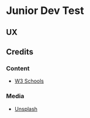 # Junior Dev Test

## UX

## Credits

### Content
- [W3 Schools](https://www.w3schools.com/react/)

### Media
- [Unsplash](https://unsplash.com/photos/rblqmwB7kKk)